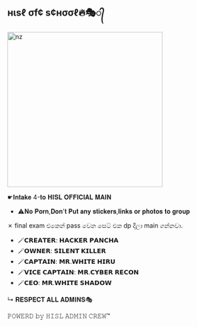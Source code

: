 ## нιѕℓ σf¢ ѕ¢нσσℓ🔥🎭᭄

<img src="https://telegra.ph/file/6510091f5e96d9a8f49c4.jpg" alt="nz" width="350"/>
</p>

☛𝐈𝐧𝐭𝐚𝐤𝐞 4-𝐭𝐨 𝐇𝐈𝐒𝐋 𝐎𝐅𝐅𝐈𝐂𝐈𝐀𝐋 𝐌𝐀𝐈𝐍

- ⚠️𝐍𝐨 𝐏𝐨𝐫𝐧,𝐃𝐨𝐧'𝐭 𝐏𝐮𝐭 𝐚𝐧𝐲 𝐬𝐭𝐢𝐜𝐤𝐞𝐫𝐬,𝐥𝐢𝐧𝐤𝐬 𝐨𝐫 𝐩𝐡𝐨𝐭𝐨𝐬 𝐭𝐨 𝐠𝐫𝐨𝐮𝐩

✗ final exam එකෙන් pass වෙන සෙට් එක dp දීලා main ගන්නවා.

- 🪄𝗖𝗥𝗘𝗔𝗧𝗘𝗥: 𝗛𝗔𝗖𝗞𝗘𝗥 𝗣𝗔𝗡𝗖𝗛𝗔
- 🪄𝗢𝗪𝗡𝗘𝗥: 𝗦𝗜𝗟𝗘𝗡𝗧 𝗞𝗜𝗟𝗟𝗘𝗥
- 🪄𝗖𝗔𝗣𝗧𝗔𝗜𝗡: 𝗠𝗥.𝗪𝗛𝗜𝗧𝗘 𝗛𝗜𝗥𝗨
- 🪄𝗩𝗜𝗖𝗘 𝗖𝗔𝗣𝗧𝗔𝗜𝗡: 𝗠𝗥.𝗖𝗬𝗕𝗘𝗥 𝗥𝗘𝗖𝗢𝗡
- 🪄𝗖𝗘𝗢: 𝗠𝗥.𝗪𝗛𝗜𝗧𝗘 𝗦𝗛𝗔𝗗𝗢𝗪

↳ 𝐑𝐄𝐒𝐏𝐄𝐂𝐓 𝐀𝐋𝐋 𝐀𝐃𝐌𝐈𝐍𝐒🎭

𝙿𝙾𝚆𝙴𝚁𝙳 𝚋𝚢 𝙷𝙸𝚂𝙻 𝙰𝙳𝙼𝙸𝙽 𝙲𝚁𝙴𝚆™

